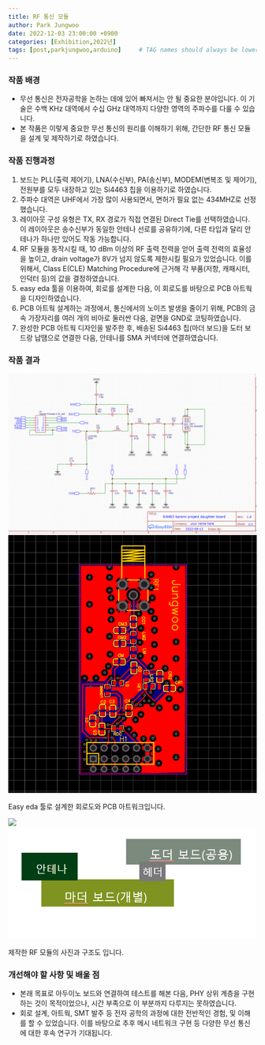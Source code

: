 ```yaml
---
title: RF 통신 모듈
author: Park Jungwoo
date: 2022-12-03 23:00:00 +0900
categories: [Exhibition,2022년]
tags: [post,parkjungwoo,arduino]     # TAG names should always be lowercase, 띄어쓰기도 금지
---
```


### 작품 배경

* 무선 통신은 전자공학을 논하는 데에 있어 빠져서는 안 될 중요한 분야입니다. 이 기술은 수백 KHz 대역에서 수십 GHz 대역까지 다양한 영역의 주파수를 다룰 수 있습니다.
* 본 작품은 이렇게 중요한 무선 통신의 원리를 이해하기 위해, 간단한 RF 통신 모듈을 설계 및 제작하기로 하였습니다.

### 작품 진행과정

1. 보드는 PLL(출력 제어기), LNA(수신부), PA(송신부), MODEM(변복조 및 제어기), 전원부를 모두 내장하고 있는 Si4463 칩을 이용하기로 하였습니다.
2. 주파수 대역은 UHF에서 가장 많이 사용되면서, 면허가 필요 없는 434MHZ로 선정했습니다.
3. 레이아웃 구성 유형은 TX, RX 경로가 직접 연결된 Direct Tie를 선택하였습니다. 이 레이아웃은 송수신부가 동일한 안테나 선로를 공유하기에, 다른 타입과 달리 안테나가 하나만 있어도 작동 가능합니다.
4. RF 모듈을 동작시킬 때, 10 dBm 이상의 RF 출력 전력을 얻어 출력 전력의 효율성을 높이고, drain voltage가 8V가 넘지 않도록 제한시킬 필요가 있었습니다. 이를 위해서, Class E(CLE) Matching Procedure에 근거해 각 부품(저항, 캐패시터, 인덕터 등)의 값을 결정하였습니다.
5. easy eda 툴을 이용하여, 회로를 설계한 다음, 이 회로도를 바탕으로 PCB 아트웍을 디자인하였습니다.
6. PCB 아트웍 설계하는 과정에서, 통신에서의 노이즈 발생을 줄이기 위해, PCB의 금속 가장자리를 여러 개의 비아로 둘러싼 다음, 겉면을 GND로 코팅하였습니다.
7. 완성한 PCB 아트웍 디자인을 발주한 후, 배송된 Si4463 칩(마더 보드)을 도터 보드랑 납땜으로 연결한 다음, 안테나를 SMA 커넥터에 연결하였습니다.

### 작품 결과

<img src="/assets/img/post/2022-12-03-RF-module/circuit_diagram.PNG">

<img src="/assets/img/post/2022-12-03-RF-module/PCB_artwork.PNG">

Easy eda 툴로 설계한 회로도와 PCB 아트워크입니다.

<img src="/assets/img/post/2022-12-03-RF-module/RF_module.PNG">

<img src="/assets/img/post/2022-12-03-RF-module/schematic.PNG">

제작한 RF 모듈의 사진과 구조도 입니다.

### 개선해야 할 사항 및 배울 점

* 본래 목표로 아두이노 보드와 연결하여 테스트를 해본 다음, PHY 상위 계층을 구현하는 것이 목적이었으나, 시간 부족으로 이 부분까지 다루지는 못하였습니다.
* 회로 설계, 아트웍, SMT 발주 등 전자 공학의 과정에 대한 전반적인 경험, 및 이해를 할 수 있었습니다. 이를 바탕으로 추후 메시 네트워크 구현 등 다양한 무선 통신에 대한 후속 연구가 기대됩니다.

